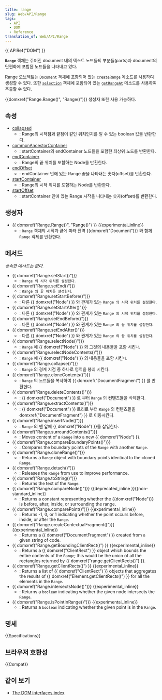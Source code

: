 ```yaml
---
title: range
slug: Web/API/Range
tags:
  - API
  - DOM
  - Reference
translation_of: Web/API/Range
---
```

{{ APIRef("DOM") }}

**`Range`** 객체는 주어진 document 내의 텍스트 노드들의 부분들(parts)과 document의 단편화에 포함된 노드들을 나타내고 있다.

Range 오브젝트는 [`Document`](/ko/DOM/document) 객체에 포함되어 있는 [`createRange`](/ko/DOM/document.createRange) 메소드를 사용하여 생성할 수 있다. 또한 [`selection`](/ko/DOM/Selection) 객체에 포함되어 있는 [`getRangeAt`](/ko/DOM/Selection/getRangeAt) 메소드를 사용하여 추출할 수 있다.

{{domxref("Range.Range()", "Range()")}} 생성자 또한 사용 가능하다.

## 속성

- [collapsed](/ko/DOM/range.collapsed)
  - : Range의 시작점과 끝점이 같인 위치인지를 알 수 있는 boolean 값을 반환한다.
- [commonAncestorContainer](/ko/DOM/range.commonAncestorContainer)
  - : startContainer와 endContainer 노드들을 포함한 최상위 노드를 반환한다.
- [endContainer](/ko/DOM/range.endContainer)
  - : Range의 끝 위치를 포함하는 Node를 반환한다.
- [endOffset](/ko/DOM/range.endOffset)
  - : endContainer 안에 있는 Range 끝을 나타내는 숫자(offset)를 반환한다.
- [startContainer](/ko/DOM/range.startContainer)
  - : Range의 시작 위치를 포함하는 Node를 반환한다.
- [startOffset](/ko/DOM/range.startOffset)
  - : startContainer 안에 있는 Range 시작을 나타내는 숫자(offset)를 반환한다.

## 생성자

- {{ domxref("Range.Range()", "Range()") }} {{experimental_inline}}
  - : `Range` 객체의 시작과 끝에 따라 전역 {{domxref("Document")}} 와 함께 `Range` 객체를 반환한다.

## 메서드

_상속한 메서드는 없다._

- {{ domxref("Range.setStart()")}}
  - : `Range 의 시작 위치를 설정한다`.
- {{ domxref("Range.setEnd()")}}
  - : `Range 의 끝 위치를 설정한다`.
- {{ domxref("Range.setStartBefore()")}}
  - : 다른 {{ domxref("Node") }} 와 관계가 있는 `Range 의 시작 위치를 설정한다`.
- {{ domxref("Range.setStartAfter()")}}
  - : 다른 {{ domxref("Node") }} 와 관계가 있는 `Range 의 시작 위치를 설정한다`.
- {{ domxref("Range.setEndBefore()")}}
  - : 다른 {{ domxref("Node") }} 와 관계가 있는 `Range 의 끝 위치를 설정한다`.
- {{ domxref("Range.setEndAfter()")}}
  - : 다른 {{ domxref("Node") }} 와 관계가 있는 `Range 의 끝 위치를 설정한다`.
- {{ domxref("Range.selectNode()")}}
  - : `Range` 에 {{ domxref("Node") }} 와 그것의 내용물을 포함 시킨`다`.
- {{ domxref("Range.selectNodeContents()")}}
  - : `Range` 에 {{ domxref("Node") }} 의 내용물을 포함 시킨`다`.
- {{ domxref("Range.collapse()")}}
  - : `Range` 의 경계 지점 중 하나로 영역을 붕괴 시킨다.
- {{ domxref("Range.cloneContents()")}}
  - : `Range` 의 노드들을 복사하여 {{ domxref("DocumentFragment") }} 를 반환한다.
- {{ domxref("Range.deleteContents()")}}
  - : {{ domxref("Document") }} 로 부터 `Range` 의 컨텐츠들을 삭제한다.
- {{ domxref("Range.extractContents()")}}
  - : {{ domxref("Document") }} 트리로 부터 `Range` 의 컨텐츠들을 domxref("DocumentFragment") }} 로 이동시킨다.
- {{ domxref("Range.insertNode()")}}
  - : `Range` 의 맨 앞에 {{ domxref("Node") }}를 삽입한다.
- {{ domxref("Range.surroundContents()")}}
  - : Moves content of a `Range` into a new {{ domxref("Node") }}.
- {{ domxref("Range.compareBoundaryPoints()")}}
  - : Compares the boundary points of the `Range` with another `Range`.
- {{ domxref("Range.cloneRange()")}}
  - : Returns a `Range` object with boundary points identical to the cloned `Range`.
- {{ domxref("Range.detach()")}}
  - : Releases the `Range` from use to improve performance.
- {{ domxref("Range.toString()")}}
  - : Returns the text of the `Range`.
- {{ domxref("Range.compareNode()")}} {{deprecated_inline }}{{non-standard_inline}}
  - : Returns a constant representing whether the {{domxref("Node")}} is before, after, inside, or surrounding the range.
- {{ domxref("Range.comparePoint()")}} {{experimental_inline}}
  - : Returns -1, 0, or 1 indicating whether the point occurs before, inside, or after the `Range`.
- {{ domxref("Range.createContextualFragment()")}}{{experimental_inline}}
  - : Returns a {{ domxref("DocumentFragment") }} created from a given string of code.
- {{ domxref("Range.getBoundingClientRect()") }} {{experimental_inline}}
  - : Returns a {{ domxref("ClientRect") }} object which bounds the entire contents of the `Range`; this would be the union of all the rectangles returned by {{ domxref("range.getClientRects()") }}.
- {{ domxref("Range.getClientRects()") }} {{experimental_inline}}
  - : Returns a list of {{ domxref("ClientRect") }} objects that aggregates the results of {{ domxref("Element.getClientRects()") }} for all the elements in the `Range`.
- {{ domxref("Range.intersectsNode()")}} {{experimental_inline}}
  - : Returns a `boolean` indicating whether the given node intersects the `Range`.
- {{ domxref("Range.isPointInRange()")}} {{experimental_inline}}
  - : Returns a `boolean` indicating whether the given point is in the `Range`.

## 명세

{{Specifications}}

## 브라우저 호환성

{{Compat}}

## 같이 보기

- [The DOM interfaces index](/ko/docs/DOM/DOM_Reference)
